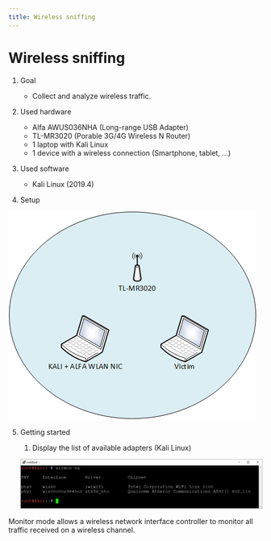 ```yaml
---
title: Wireless sniffing
---
```


# Wireless sniffing

1. Goal
    * Collect and analyze wireless traffic.

2. Used hardware
    * Alfa AWUS036NHA (Long-range USB Adapter)
    * TL-MR3020 (Porable 3G/4G Wireless N Router)
    * 1 laptop with Kali Linux
    * 1 device with a wireless connection (Smartphone, tablet, ...)

3. Used software
    * Kali Linux (2019.4)

4. Setup

![Success](./assets/setup.png)

5. Getting started
    1. Display the list of available adapters (Kali Linux)
    
    ![Success](./assets/list_adapters.png)

Monitor mode allows a wireless network interface controller to monitor all traffic received on a wireless channel.
